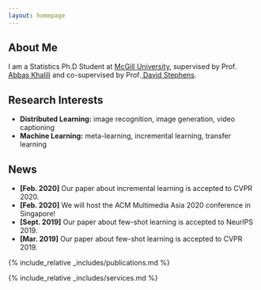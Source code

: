 ```yaml
---
layout: homepage
---
```


## About Me

I am a Statistics Ph.D Student at <a href="https://www.mcgill.ca" target="_blank"> McGill University</a>, supervised by Prof.<a href="https://scholar.google.ca/citations?user=JEqpO-MAAAAJ&hl=en" target="_blank"> Abbas Khalili</a> and co-supervised by Prof.<a href="https://scholar.google.ca/citations?hl=en&user=NRlAymQAAAAJ" target="_blank"> David Stephens</a>. 

## Research Interests

- **Distributed Learning:** image recognition, image generation, video captioning
- **Machine Learning:** meta-learning, incremental learning, transfer learning

## News

- **[Feb. 2020]** Our paper about incremental learning is accepted to CVPR 2020.
- **[Feb. 2020]** We will host the ACM Multimedia Asia 2020 conference in Singapore!
- **[Sept. 2019]** Our paper about few-shot learning is accepted to NeurIPS 2019.
- **[Mar. 2019]** Our paper about few-shot learning is accepted to CVPR 2019.

{% include_relative _includes/publications.md %}

{% include_relative _includes/services.md %}
